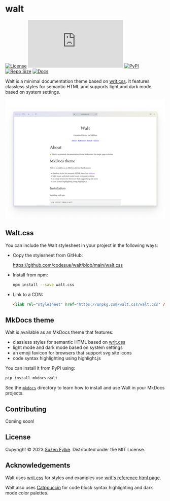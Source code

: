 # walt

[![License][license_badge]][license_link]
[![npm][npm_badge]][npm_link]
[![PyPI][pypi_badge]][pypi_link]
[![Repo Size][repo_size_badge]][repo_size_link]
[![Docs][docs_badge]][docs_link]

Walt is a minimal documentation theme based on [writ.css](https://writ.cmcenroe.me).
It features classless styles for semantic HTML and supports light and dark mode
based on system settings.

<picture>
  <source media="(prefers-color-scheme: dark)" srcset="assets/images/mkdocs-walt-dark.png" />
  <img src="assets/images/mkdocs-walt-light.png" alt="Screenshot of the Walt website" />
</picture>

## Walt.css

You can include the Walt stylesheet in your project in the following ways:

- Copy the stylesheet from GitHub:

  https://github.com/codesue/walt/blob/main/walt.css

- Install from npm:

  ```sh
  npm install --save walt.css
  ```

- Link to a CDN:

  ```html
  <link rel="stylesheet" href="https://unpkg.com/walt.css/walt.css" />
  ```

## MkDocs theme

Walt is available as an MkDocs theme that features:

- classless styles for semantic HTML based on [writ.css](https://writ.cmcenroe.me)
- light mode and dark mode based on system settings
- an emoji favicon for browsers that support svg site icons
- code syntax highlighting using highlight.js

You can install it from PyPI using:

```sh
pip install mkdocs-walt
```

See the [`mkdocs`](https://github.com/codesue/walt/blob/main/mkdocs)
directory to learn how to install and use Walt in your MkDocs projects.

## Contributing

Coming soon!

## License

Copyright &copy; 2023 [Suzen Fylke](https://suzenfylke.com). Distributed under the MIT License.

## Acknowledgements

Walt uses [writ.css](https://github.com/programble/writ/tree/master) for styles
and examples use [writ's reference html page](https://github.com/programble/writ/blob/master/reference.html).

Walt also uses [Catppuccin](https://github.com/catppuccin/catppuccin) for code
block syntax highlighting and dark mode color palettes.

[docs_badge]: https://img.shields.io/github/actions/workflow/status/codesue/walt/publish-docs.yml?label=docs&colorA=363a4f&colorB=b7bdf8&style=flat
[docs_link]: https://github.com/codesue/walt/actions/workflows/publish-docs.yml

[license_badge]: https://img.shields.io/github/license/codesue/walt?colorA=363a4f&colorB=b7bdf8&style=flat
[license_link]: https://github.com/codesue/walt/tree/main/LICENSE

[npm_badge]: https://img.shields.io/npm/v/walt.css?colorA=363a4f&colorB=b7bdf8&style=flat
[npm_link]: https://www.npmjs.com/package/walt.css

[pypi_badge]: https://img.shields.io/pypi/v/mkdocs-walt?colorA=363a4f&colorB=b7bdf8&style=flat
[pypi_link]: https://pypi.org/project/mkdocs-walt

[repo_size_badge]: https://img.shields.io/github/repo-size/codesue/walt?colorA=363a4f&colorB=b7bdf8&style=flat
[repo_size_link]: https://github.com/codesue/walt
